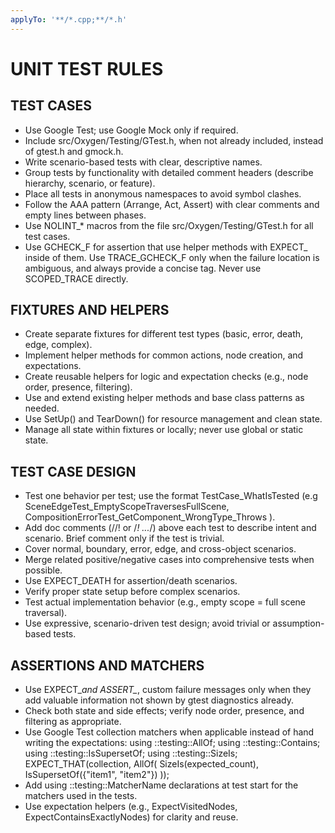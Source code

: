 ```yaml
---
applyTo: '**/*.cpp;**/*.h'
---
```

# UNIT TEST RULES

## TEST CASES

- Use Google Test; use Google Mock only if required.
- Include src/Oxygen/Testing/GTest.h, when not already included, instead of gtest.h and gmock.h.
- Write scenario-based tests with clear, descriptive names.
- Group tests by functionality with detailed comment headers (describe hierarchy, scenario, or feature).
- Place all tests in anonymous namespaces to avoid symbol clashes.
- Follow the AAA pattern (Arrange, Act, Assert) with clear comments and empty lines between phases.
- Use NOLINT_* macros from the file src/Oxygen/Testing/GTest.h for all test cases.
- Use GCHECK_F for assertion that use helper methods with EXPECT_ inside of them. Use TRACE_GCHECK_F only when the failure location is ambiguous, and always provide a concise tag. Never use SCOPED_TRACE directly.

## FIXTURES AND HELPERS

- Create separate fixtures for different test types (basic, error, death, edge, complex).
- Implement helper methods for common actions, node creation, and expectations.
- Create reusable helpers for logic and expectation checks (e.g., node order, presence, filtering).
- Use and extend existing helper methods and base class patterns as needed.
- Use SetUp() and TearDown() for resource management and clean state.
- Manage all state within fixtures or locally; never use global or static state.

## TEST CASE DESIGN

- Test one behavior per test; use the format TestCase_WhatIsTested (e.g SceneEdgeTest_EmptyScopeTraversesFullScene, CompositionErrorTest_GetComponent_WrongType_Throws ).
- Add doc comments (//! or /*! ...*/) above each test to describe intent and scenario. Brief comment only if the test is trivial.
- Cover normal, boundary, error, edge, and cross-object scenarios.
- Merge related positive/negative cases into comprehensive tests when possible.
- Use EXPECT_DEATH for assertion/death scenarios.
- Verify proper state setup before complex scenarios.
- Test actual implementation behavior (e.g., empty scope = full scene traversal).
- Use expressive, scenario-driven test design; avoid trivial or assumption-based tests.

## ASSERTIONS AND MATCHERS

- Use EXPECT_*and ASSERT_*, custom failure messages only when they add valuable information not shown by gtest diagnostics already.
- Check both state and side effects; verify node order, presence, and filtering
  as appropriate.
- Use Google Test collection matchers when applicable instead of hand writing the expectations: using ::testing::AllOf; using
  ::testing::Contains; using ::testing::IsSupersetOf; using ::testing::SizeIs;
  EXPECT_THAT(collection, AllOf( SizeIs(expected_count), IsSupersetOf({"item1",
  "item2"}) ));
- Add using ::testing::MatcherName declarations at test start for the matchers used in the tests.
- Use expectation helpers (e.g., ExpectVisitedNodes, ExpectContainsExactlyNodes)
  for clarity and reuse.
